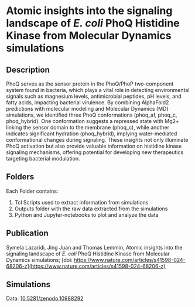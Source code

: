 # Atomic insights into the signaling landscape of _E. coli_ PhoQ Histidine Kinase from Molecular Dynamics simulations

## Description
PhoQ serves as the sensor protein in the PhoQ/PhoP two-component system found in bacteria, which plays a vital role in detecting environmental signals such as magnesium levels, antimicrobial peptides, pH levels, and fatty acids, impacting bacterial virulence. By combining AlphaFold2 predictions with molecular modeling and Molecular Dynamics (MD) simulations, we identified three PhoQ conformations (phoq_af, phoq_c, phoq_hybrid). One conformation suggests a repressed state with Mg2+ linking the sensor domain to the membrane (phoq_c), while another indicates significant hydration (phoq_hybrid), implying water-mediated conformational changes during signaling. These insights not only illuminate PhoQ activation but also provide valuable information on histidine kinase signaling mechanisms, offering potential for developing new therapeutics targeting bacterial modulation.

## Folders
Each Folder contains:
1. Tcl Scripts used to extract information from simulations
2. Outputs folder with the raw data extracted from the simulations
3. Python and Jupyter-notebooks to plot and analyze the data

## Publication
Symela Lazaridi, Jing Juan and Thomas Lemmin, Atomic insights into the signaling landscape of _E. coli_ PhoQ Histidine Kinase from Molecular Dynamics simulations; [doi: https://www.nature.com/articles/s41598-024-68206-z](https://www.nature.com/articles/s41598-024-68206-z)

## Simulations
Data: [10.5281/zenodo.10988292](10.5281/zenodo.10988292)
